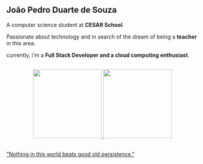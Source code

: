 ## João Pedro Duarte de Souza

<p>A computer science student at <strong>CESAR School</strong>.</p>
<p>Passionate about technology and in search of the dream of being a <strong>teacher</strong> in this area.</p>
<p>currently, i'm a <strong>Full Stack Developer and a cloud computing enthusiast</strong>.</p>

## 
<div align="center">
  <a href="https://github.com/joaopedrosduarte">
  <img height="180em" src="https://github-readme-stats.vercel.app/api?username=joaopedrosduarte&show_icons=true&theme=dark&include_all_commits=true&count_private=true"/>
  <img height="180em" src="https://github-readme-stats.vercel.app/api/top-langs/?username=joaopedrosduarte&layout=compact&langs_count=7&theme=dark"/>
</div>

##

<p>
  "Nothing in this world beats good old persistence."
</p>

